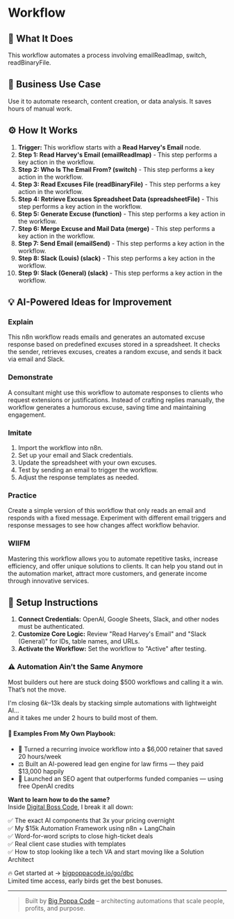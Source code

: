 # Workflow

## 🚀 What It Does
This workflow automates a process involving emailReadImap, switch, readBinaryFile.

## 💼 Business Use Case
Use it to automate research, content creation, or data analysis. It saves hours of manual work.

## ⚙️ How It Works
1.  **Trigger:** This workflow starts with a **Read Harvey's Email** node.
2. **Step 1: Read Harvey's Email (emailReadImap)** - This step performs a key action in the workflow.
3. **Step 2: Who Is The Email From? (switch)** - This step performs a key action in the workflow.
4. **Step 3: Read Excuses File (readBinaryFile)** - This step performs a key action in the workflow.
5. **Step 4: Retrieve Excuses Spreadsheet Data (spreadsheetFile)** - This step performs a key action in the workflow.
6. **Step 5: Generate Excuse (function)** - This step performs a key action in the workflow.
7. **Step 6: Merge Excuse and Mail Data (merge)** - This step performs a key action in the workflow.
8. **Step 7: Send Email (emailSend)** - This step performs a key action in the workflow.
9. **Step 8: Slack (Louis) (slack)** - This step performs a key action in the workflow.
10. **Step 9: Slack (General) (slack)** - This step performs a key action in the workflow.

## 💡 AI-Powered Ideas for Improvement
### Explain
This n8n workflow reads emails and generates an automated excuse response based on predefined excuses stored in a spreadsheet. It checks the sender, retrieves excuses, creates a random excuse, and sends it back via email and Slack.

### Demonstrate
A consultant might use this workflow to automate responses to clients who request extensions or justifications. Instead of crafting replies manually, the workflow generates a humorous excuse, saving time and maintaining engagement.

### Imitate
1. Import the workflow into n8n.
2. Set up your email and Slack credentials.
3. Update the spreadsheet with your own excuses.
4. Test by sending an email to trigger the workflow.
5. Adjust the response templates as needed.

### Practice
Create a simple version of this workflow that only reads an email and responds with a fixed message. Experiment with different email triggers and response messages to see how changes affect workflow behavior.

### WIIFM
Mastering this workflow allows you to automate repetitive tasks, increase efficiency, and offer unique solutions to clients. It can help you stand out in the automation market, attract more customers, and generate income through innovative services.

## 🔧 Setup Instructions
1. **Connect Credentials:** OpenAI, Google Sheets, Slack, and other nodes must be authenticated.
2. **Customize Core Logic:** Review "Read Harvey's Email" and "Slack (General)" for IDs, table names, and URLs.
3. **Activate the Workflow:** Set the workflow to "Active" after testing.

### ⚠️ Automation Ain’t the Same Anymore

Most builders out here are stuck doing $500 workflows and calling it a win.  
That’s not the move.  

I'm closing $6k–$13k deals by stacking simple automations with lightweight AI...  
and it takes me under 2 hours to build most of them.

#### 🧠 Examples From My Own Playbook:
- 🔁 Turned a recurring invoice workflow into a $6,000 retainer that saved 20 hours/week  
- ⚖️ Built an AI-powered lead gen engine for law firms — they paid $13,000 happily  
- 🚀 Launched an SEO agent that outperforms funded companies — using free OpenAI credits  

**Want to learn how to do the same?**  
Inside [Digital Boss Code](https://bigpoppacode.io/go/dbc), I break it all down:

✅ The exact AI components that 3x your pricing overnight  
✅ My $15k Automation Framework using n8n + LangChain  
✅ Word-for-word scripts to close high-ticket deals  
✅ Real client case studies with templates  
✅ How to stop looking like a tech VA and start moving like a Solution Architect  

🔥 Get started at → [bigpoppacode.io/go/dbc](https://bigpoppacode.io/go/dbc)  
Limited time access, early birds get the best bonuses.

---
> Built by [Big Poppa Code](https://bigpoppacode.io) – architecting automations that scale people, profits, and purpose.
